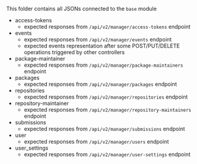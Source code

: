 
This folder contains all JSONs connected to the `base` module
- access-tokens
    - expected responses from `/api/v2/manager/access-tokens` endpoint
- events
    - expected responses from `/api/v2/manager/events` endpoint
    - expected events representation after some POST/PUT/DELETE operations triggered by other controllers
- package-maintainer
    - expected responses from `/api/v2/manager/package-maintainers` endpoint
- packages
    - expected responses from `/api/v2/manager/packages` endpoint
- repositories
    - expected responses from `/api/v2/manager/repositories` endpoint
- repository-maintainer
    - expected responses from `/api/v2/manager/repository-maintainers` endpoint
- submissions
    - expected responses from `/api/v2/manager/submissions` endpoint
- user
    - expected responses from `/api/v2/manager/users` endpoint
- user_settings
    - expected responses from `/api/v2/manager/user-settings` endpoint
